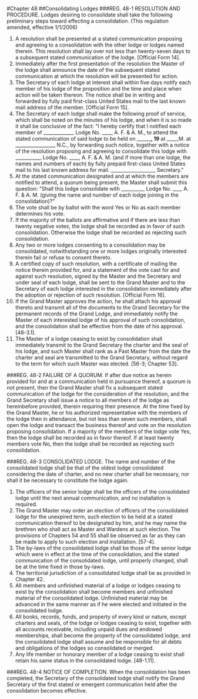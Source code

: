 #Chapter 48
##Consolidating Lodges
###REG. 48-1 RESOLUTION AND PROCEDURE.
Lodges desiring to consolidate shall take the following preliminary steps toward effecting a consolidation. (This regulation amended, effective 1/1/2006)
1. A resolution shall be presented at a stated communication proposing and agreeing to a consolidation with the other lodge or lodges named therein. This resolution shall lay over not less than twenty-seven days to a subsequent stated communication of the lodge. [Official Form 14].
2. Immediately after the first presentation of the resolution the Master of the lodge shall announce the date of the subsequent stated communication at which the resolution will be presented for action.
3. The Secretary of each lodge at interest shall within five days notify each member of his lodge of the proposition and the time and place when action will be taken thereon. The notice shall be in writing and forwarded by fully paid first-class United States mail to the last known mail address of the member. [Official Form 15].
4. The Secretary of each lodge shall make the following proof of service, which shall be noted on the minutes of his lodge, and when it is so made it shall be conclusive of the fact: "I hereby certify that I notified each member of _____________ Lodge No. ____, A. F. & A. M., to attend the stated communication of said lodge to be held on __________, 19____ at _____M. at _________________ N.C., by forwarding such notice, together with a notice of the resolution proposing and agreeing to consolidate this lodge with ___________ Lodge No. ____, A. F. & A. M. (and if more than one lodge, the names and numbers of each) by fully prepaid first-class United States mail to his last known address for mail.
___________________ Secretary."
5. At the stated communication designated and at which the members are notified to attend, a quorum being present, the Master shall submit this question: "Shall this lodge consolidate with __________ Lodge No. ____ A. F. & A. M. (giving the name and number of each lodge joining in the consolidation)?"
6. The vote shall be by ballot with the word Yes or No as each member determines his vote.
7. If the majority of the ballots are affirmative and if there are less than twenty negative votes, the lodge shall be recorded as in favor of such consolidation. Otherwise the lodge shall be recorded as rejecting such consolidation.
8. Any two or more lodges consenting to a consolidation may be consolidated, notwithstanding one or more lodges originally interested therein fail or refuse to consent thereto.
9. A certified copy of such resolution, with a certificate of mailing the notice therein provided for, and a statement of the vote cast for and against such resolution, signed by the Master and the Secretary and under seal of each lodge, shall be sent to the Grand Master and to the Secretary of each lodge interested in the consolidation immediately after the adoption or rejection of such resolution. [Official Form 16].
10. If the Grand Master approves the action, he shall attach his approval thereto and transmit all of the documents to the Grand Secretary for the permanent records of the Grand Lodge, and immediately notify the Master of each interested lodge of his approval of such consolidation, and the consolidation shall be effective from the date of his approval. [48-3.1].
11. The Master of a lodge ceasing to exist by consolidation shall immediately transmit to the Grand Secretary the charter and the seal of his lodge, and such Master shall rank as a Past Master from the date the charter and seal are transmitted to the Grand Secretary, without regard to the term for which such Master was elected. [56-3; Chapter 53].

###REG. 48-2 FAILURE OF A QUORUM.
If after due notice as herein provided for and at a communication held in pursuance thereof, a quorum is not present, then the Grand Master shall fix a subsequent stated communication of the lodge for the consideration of the resolution, and the Grand Secretary shall issue a notice to all members of the lodge as hereinbefore provided, therein requiring their presence. At the time fixed by the Grand Master, he or his authorized representative with the members of the lodge then in attendance, but not less than seven such members, shall open the lodge and transact the business thereof and vote on the resolution proposing consolidation. If a majority of the members of the lodge vote Yes, then the lodge shall be recorded as in favor thereof. If at least twenty members vote No, then the lodge shall be recorded as rejecting such consolidation.

###REG. 48-3 CONSOLIDATED LODGE.
The name and number of the consolidated lodge shall be that of the oldest lodge consolidated considering the date of charter, and no new charter shall be necessary, nor shall it be necessary to constitute the lodge again.
1. The officers of the senior lodge shall be the officers of the consolidated lodge until the next annual communication, and no installation is required.
2. The Grand Master may order an election of officers of the consolidated lodge for the unexpired term, such election to be held at a stated communication thereof to be designated by him, and he may name the brethren who shall act as Master and Wardens at such election. The provisions of Chapters 54 and 55 shall be observed as far as they can be made to apply to such election and installation. [57-4].
3. The by-laws of the consolidated lodge shall be those of the senior lodge which were in effect at the time of the consolidation, and the stated communication of the consolidated lodge, until properly changed, shall be at the time fixed in those by-laws.
4. The territorial jurisdiction of a consolidated lodge shall be as provided in Chapter 42.
5. All members and unfinished material of a lodge or lodges ceasing to exist by the consolidation shall become members and unfinished material of the consolidated lodge. Unfinished material may be advanced in the same manner as if he were elected and initiated in the consolidated lodge.
6. All books, records, funds, and property of every kind or nature, except charters and seals, of the lodge or lodges ceasing to exist, together with all accounts receivable, including unpaid dues and endowed memberships, shall become the property of the consolidated lodge, and the consolidated lodge shall assume and be responsible for all debts and obligations of the lodges so consolidated or merged.
7. Any life member or honorary member of a lodge ceasing to exist shall retain his same status in the consolidated lodge. [48-1.11].

###REG. 48-4 NOTICE OF COMPLETION.
When the consolidation has been completed, the Secretary of the consolidated lodge shall notify the Grand Secretary of the first stated or emergent communication held after the consolidation becomes effective.